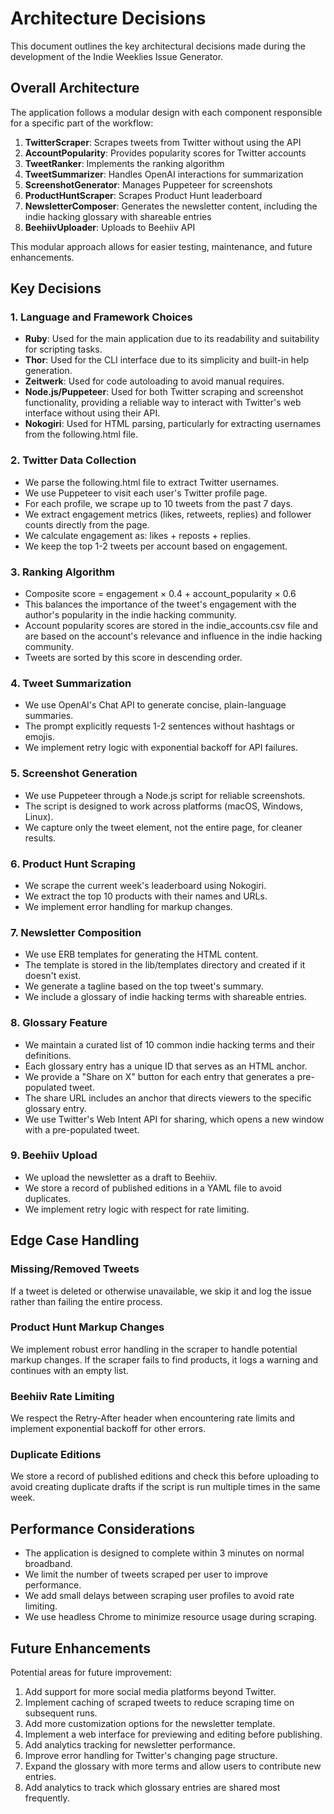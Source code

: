 # Architecture Decisions

This document outlines the key architectural decisions made during the development of the Indie Weeklies Issue Generator.

## Overall Architecture

The application follows a modular design with each component responsible for a specific part of the workflow:

1. **TwitterScraper**: Scrapes tweets from Twitter without using the API
2. **AccountPopularity**: Provides popularity scores for Twitter accounts
3. **TweetRanker**: Implements the ranking algorithm
4. **TweetSummarizer**: Handles OpenAI interactions for summarization
5. **ScreenshotGenerator**: Manages Puppeteer for screenshots
6. **ProductHuntScraper**: Scrapes Product Hunt leaderboard
7. **NewsletterComposer**: Generates the newsletter content, including the indie hacking glossary with shareable entries
8. **BeehiivUploader**: Uploads to Beehiiv API

This modular approach allows for easier testing, maintenance, and future enhancements.

## Key Decisions

### 1. Language and Framework Choices

- **Ruby**: Used for the main application due to its readability and suitability for scripting tasks.
- **Thor**: Used for the CLI interface due to its simplicity and built-in help generation.
- **Zeitwerk**: Used for code autoloading to avoid manual requires.
- **Node.js/Puppeteer**: Used for both Twitter scraping and screenshot functionality, providing a reliable way to interact with Twitter's web interface without using their API.
- **Nokogiri**: Used for HTML parsing, particularly for extracting usernames from the following.html file.

### 2. Twitter Data Collection

- We parse the following.html file to extract Twitter usernames.
- We use Puppeteer to visit each user's Twitter profile page.
- For each profile, we scrape up to 10 tweets from the past 7 days.
- We extract engagement metrics (likes, retweets, replies) and follower counts directly from the page.
- We calculate engagement as: likes + reposts + replies.
- We keep the top 1-2 tweets per account based on engagement.

### 3. Ranking Algorithm

- Composite score = engagement × 0.4 + account_popularity × 0.6
- This balances the importance of the tweet's engagement with the author's popularity in the indie hacking community.
- Account popularity scores are stored in the indie_accounts.csv file and are based on the account's relevance and influence in the indie hacking community.
- Tweets are sorted by this score in descending order.

### 4. Tweet Summarization

- We use OpenAI's Chat API to generate concise, plain-language summaries.
- The prompt explicitly requests 1-2 sentences without hashtags or emojis.
- We implement retry logic with exponential backoff for API failures.

### 5. Screenshot Generation

- We use Puppeteer through a Node.js script for reliable screenshots.
- The script is designed to work across platforms (macOS, Windows, Linux).
- We capture only the tweet element, not the entire page, for cleaner results.

### 6. Product Hunt Scraping

- We scrape the current week's leaderboard using Nokogiri.
- We extract the top 10 products with their names and URLs.
- We implement error handling for markup changes.

### 7. Newsletter Composition

- We use ERB templates for generating the HTML content.
- The template is stored in the lib/templates directory and created if it doesn't exist.
- We generate a tagline based on the top tweet's summary.
- We include a glossary of indie hacking terms with shareable entries.

### 8. Glossary Feature

- We maintain a curated list of 10 common indie hacking terms and their definitions.
- Each glossary entry has a unique ID that serves as an HTML anchor.
- We provide a "Share on X" button for each entry that generates a pre-populated tweet.
- The share URL includes an anchor that directs viewers to the specific glossary entry.
- We use Twitter's Web Intent API for sharing, which opens a new window with a pre-populated tweet.

### 9. Beehiiv Upload

- We upload the newsletter as a draft to Beehiiv.
- We store a record of published editions in a YAML file to avoid duplicates.
- We implement retry logic with respect for rate limiting.

## Edge Case Handling

### Missing/Removed Tweets
If a tweet is deleted or otherwise unavailable, we skip it and log the issue rather than failing the entire process.

### Product Hunt Markup Changes
We implement robust error handling in the scraper to handle potential markup changes. If the scraper fails to find products, it logs a warning and continues with an empty list.

### Beehiiv Rate Limiting
We respect the Retry-After header when encountering rate limits and implement exponential backoff for other errors.

### Duplicate Editions
We store a record of published editions and check this before uploading to avoid creating duplicate drafts if the script is run multiple times in the same week.

## Performance Considerations

- The application is designed to complete within 3 minutes on normal broadband.
- We limit the number of tweets scraped per user to improve performance.
- We add small delays between scraping user profiles to avoid rate limiting.
- We use headless Chrome to minimize resource usage during scraping.

## Future Enhancements

Potential areas for future improvement:

1. Add support for more social media platforms beyond Twitter.
2. Implement caching of scraped tweets to reduce scraping time on subsequent runs.
3. Add more customization options for the newsletter template.
4. Implement a web interface for previewing and editing before publishing.
5. Add analytics tracking for newsletter performance.
6. Improve error handling for Twitter's changing page structure.
7. Expand the glossary with more terms and allow users to contribute new entries.
8. Add analytics to track which glossary entries are shared most frequently.
